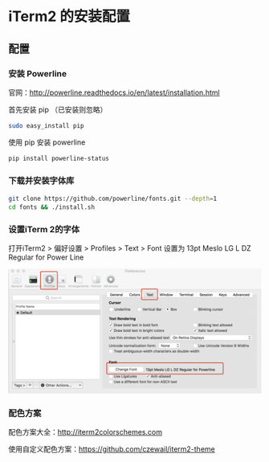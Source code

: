 # iTerm2 的安装配置



## 配置

### 安装 Powerline

官网：http://powerline.readthedocs.io/en/latest/installation.html

首先安装 pip （已安装则忽略）

```bash
sudo easy_install pip
```

使用 pip 安装 powerline

```bash
pip install powerline-status
```

### 下载并安装字体库

```bash
git clone https://github.com/powerline/fonts.git --depth=1
cd fonts && ./install.sh
```

### 设置iTerm 2的字体

打开iTerm2  > 偏好设置 > Profiles > Text > Font 设置为 13pt Meslo LG L DZ Regular for Power Line

![iterm-1](assets/iterm-1.jpg)

### 配色方案

配色方案大全：http://iterm2colorschemes.com

使用自定义配色方案：https://github.com/czewail/iterm2-theme